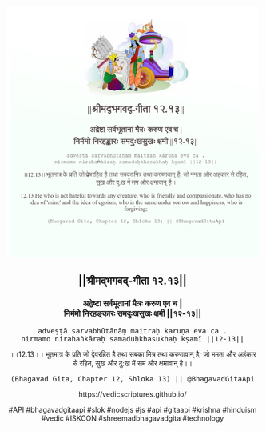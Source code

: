 <img src="../../asset/BG_12_13.png"/>
<center><h2>||श्रीमद्‍भगवद्‍-गीता १२.१३||</h2>
<h3>अद्वेष्टा सर्वभूतानां मैत्रः करुण एव च |<br/>निर्ममो निरहङ्कारः समदुःखसुखः क्षमी ||१२-१३||</h3>
<pre>adveṣṭā sarvabhūtānāṃ maitraḥ karuṇa eva ca .<br/>nirmamo nirahaṅkāraḥ samaduḥkhasukhaḥ kṣamī ||12-13||</pre>
<p>।।12.13।। भूतमात्र के प्रति जो द्वेषरहित है तथा सबका मित्र तथा करुणावान् है; जो ममता और अहंकार से रहित, सुख और दु:ख में सम और क्षमावान् है।।</p>
<pre>(Bhagavad Gita, Chapter 12, Shloka 13) || @BhagavadGitaApi</pre><p>https://vedicscriptures.github.io/</p><p>#API #bhagavadgitaapi #slok #nodejs #js #api #gitaapi #krishna #hinduism #vedic #ISKCON #shreemadbhagavadgita #technology</p></center>